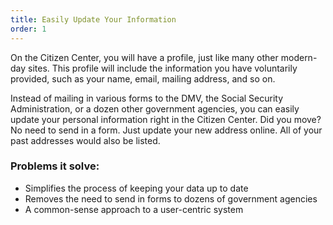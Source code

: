 ```yaml
---
title: Easily Update Your Information
order: 1
---
```


On the Citizen Center, you will have a profile, just like many other modern-day sites. This profile will include the information you have voluntarily provided, such as your name, email, mailing address, and so on.

Instead of mailing in various forms to the DMV, the Social Security Administration, or a dozen other government agencies, you can easily update your personal information right in the Citizen Center. Did you move? No need to send in a form. Just update your new address online. All of your past addresses would also be listed.

### Problems it solve:
- Simplifies the process of keeping your data up to date
- Removes the need to send in forms to dozens of government agencies
- A common-sense approach to a user-centric system
